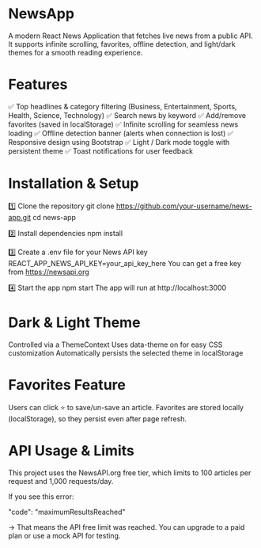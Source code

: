 # NewsApp
A modern React News Application that fetches live news from a public API.
It supports infinite scrolling, favorites, offline detection, and light/dark themes for a smooth reading experience.

# Features
✅ Top headlines & category filtering (Business, Entertainment, Sports, Health, Science, Technology)
✅ Search news by keyword
✅ Add/remove favorites (saved in localStorage)
✅ Infinite scrolling for seamless news loading
✅ Offline detection banner (alerts when connection is lost)
✅ Responsive design using Bootstrap
✅ Light / Dark mode toggle with persistent theme
✅ Toast notifications for user feedback

# Installation & Setup
1️⃣ Clone the repository
git clone https://github.com/your-username/news-app.git
cd news-app

2️⃣ Install dependencies
npm install

3️⃣ Create a .env file for your News API key
REACT_APP_NEWS_API_KEY=your_api_key_here
You can get a free key from https://newsapi.org

4️⃣ Start the app
npm start
The app will run at http://localhost:3000

# Dark & Light Theme
Controlled via a ThemeContext
Uses data-theme on <body> for easy CSS customization
Automatically persists the selected theme in localStorage

# Favorites Feature
Users can click ⭐ to save/un-save an article.
Favorites are stored locally (localStorage), so they persist even after page refresh.

# API Usage & Limits

This project uses the NewsAPI.org
 free tier,
which limits to 100 articles per request and 1,000 requests/day.

If you see this error:

"code": "maximumResultsReached"


→ That means the API free limit was reached.
You can upgrade to a paid plan or use a mock API for testing.
